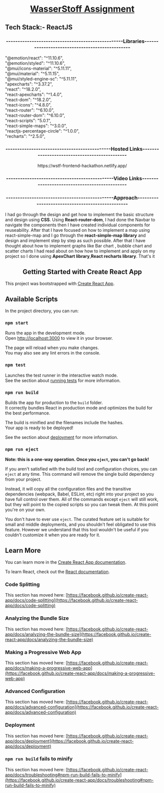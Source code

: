 <h1 align="center"><u>WasserStoff Assignment</u></h1>
<h2>Tech Stack:- ReactJS</h2>
<h3 align="center">--------------------------------------------------Libraries-----------------------------------------------</h3><p>"@emotion/react": "^11.10.6",<br>
    "@emotion/styled": "^11.10.6",<br>
    "@mui/icons-material": "^5.11.11",<br>
    "@mui/material": "^5.11.15",<br>
    "@mui/styled-engine-sc": "^5.11.11",<br>
    "apexcharts": "^3.37.2",<br>
    "react": "^18.2.0",<br>
    "react-apexcharts": "^1.4.0",<br>
    "react-dom": "^18.2.0",<br>
    "react-icons": "^4.8.0",<br>
    "react-router": "^6.10.0",<br>
    "react-router-dom": "^6.10.0",<br>
    "react-scripts": "5.0.1",<br>
    "react-simple-maps": "^3.0.0",<br>
    "reactjs-percentage-circle": "^1.0.0",<br>
    "recharts": "^2.5.0",</p>
<h3 align="center">---------------------------------------------Hosted Links---------------------------------------------</h3>
<p align="center">https://wstf-frontend-hackathon.netlify.app/</p>
<h3 align="center">----------------------------------------------Video Links---------------------------------------------</h3>
<p></p>
<h3 align="center">----------------------------------------------Approach------------------------------------------------</h3>
<p> I had go through the design and get how to implement the basic structure and design using <b>CSS</b>. Using <b>React-router-dom</b>, I had done the Navbar to navigate the components then I have created individual components for reuseability. After that I have focused on how to implement a map using react-simple-map and I go through the <b>react-simple-map library</b> and design and implement step by step as such possible. After that I have thought about how to implement graphs like Bar chart , bubble chart and scatter charts I had read about on how how to implement and apply on my project so I done using <b>ApexChart library</b>,<b>React recharts library</b>. That's it </p>
<h2 align="center">Getting Started with Create React App</h2>

This project was bootstrapped with [Create React App](https://github.com/facebook/create-react-app).

## Available Scripts

In the project directory, you can run:

### `npm start`

Runs the app in the development mode.\
Open [http://localhost:3000](http://localhost:3000) to view it in your browser.

The page will reload when you make changes.\
You may also see any lint errors in the console.

### `npm test`

Launches the test runner in the interactive watch mode.\
See the section about [running tests](https://facebook.github.io/create-react-app/docs/running-tests) for more information.

### `npm run build`

Builds the app for production to the `build` folder.\
It correctly bundles React in production mode and optimizes the build for the best performance.

The build is minified and the filenames include the hashes.\
Your app is ready to be deployed!

See the section about [deployment](https://facebook.github.io/create-react-app/docs/deployment) for more information.

### `npm run eject`

**Note: this is a one-way operation. Once you `eject`, you can't go back!**

If you aren't satisfied with the build tool and configuration choices, you can `eject` at any time. This command will remove the single build dependency from your project.

Instead, it will copy all the configuration files and the transitive dependencies (webpack, Babel, ESLint, etc) right into your project so you have full control over them. All of the commands except `eject` will still work, but they will point to the copied scripts so you can tweak them. At this point you're on your own.

You don't have to ever use `eject`. The curated feature set is suitable for small and middle deployments, and you shouldn't feel obligated to use this feature. However we understand that this tool wouldn't be useful if you couldn't customize it when you are ready for it.

## Learn More

You can learn more in the [Create React App documentation](https://facebook.github.io/create-react-app/docs/getting-started).

To learn React, check out the [React documentation](https://reactjs.org/).

### Code Splitting

This section has moved here: [https://facebook.github.io/create-react-app/docs/code-splitting](https://facebook.github.io/create-react-app/docs/code-splitting)

### Analyzing the Bundle Size

This section has moved here: [https://facebook.github.io/create-react-app/docs/analyzing-the-bundle-size](https://facebook.github.io/create-react-app/docs/analyzing-the-bundle-size)

### Making a Progressive Web App

This section has moved here: [https://facebook.github.io/create-react-app/docs/making-a-progressive-web-app](https://facebook.github.io/create-react-app/docs/making-a-progressive-web-app)

### Advanced Configuration

This section has moved here: [https://facebook.github.io/create-react-app/docs/advanced-configuration](https://facebook.github.io/create-react-app/docs/advanced-configuration)

### Deployment

This section has moved here: [https://facebook.github.io/create-react-app/docs/deployment](https://facebook.github.io/create-react-app/docs/deployment)

### `npm run build` fails to minify

This section has moved here: [https://facebook.github.io/create-react-app/docs/troubleshooting#npm-run-build-fails-to-minify](https://facebook.github.io/create-react-app/docs/troubleshooting#npm-run-build-fails-to-minify)
